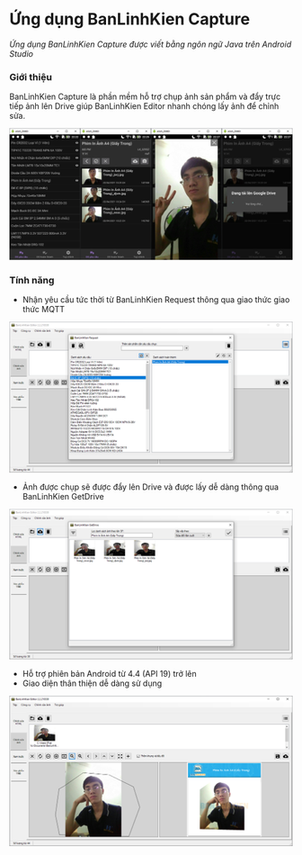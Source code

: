 # Ứng dụng BanLinhKien Capture
*Ứng dụng BanLinhKien Capture được viết bằng ngôn ngữ Java trên Android Studio*

### Giới thiệu
BanLinhKien Capture là phần mềm hỗ trợ chụp ảnh sản phẩm và đẩy trực tiếp ảnh lên Drive giúp BanLinhKien Editor nhanh chóng lấy ảnh để chỉnh sửa.

![Ứng dụng BanLinhKien Capture](images/image-01.png)

### Tính năng
- Nhận yêu cầu tức thời từ BanLinhKien Request thông qua giao thức giao thức MQTT

![Ứng dụng BanLinhKien Capture](images/image-02.png)

- Ảnh được chụp sẽ được đẩy lên Drive và được lấy dễ dàng thông qua BanLinhKien GetDrive

![Ứng dụng BanLinhKien Capture](images/image-03.png)

- Hỗ trợ phiên bản Android từ 4.4 (API 19) trở lên
- Giao diện thân thiện dễ dàng sử dụng

![Ứng dụng BanLinhKien Capture](images/image-04.png)

